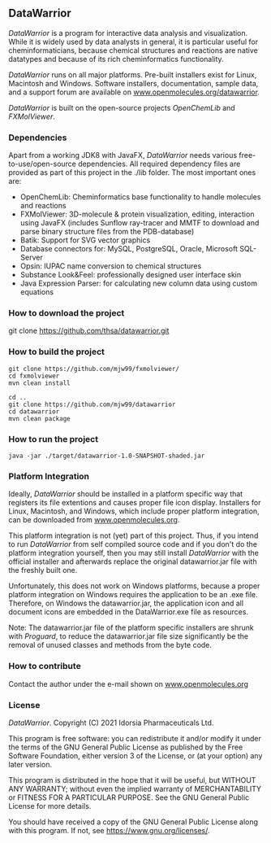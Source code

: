 ## DataWarrior
*DataWarrior* is a program for interactive data analysis and visualization. While it is
widely used by data analysts in general, it is particular useful for cheminformaticians,
because chemical structures and reactions are native datatypes and because of its rich
cheminformatics functionality.

*DataWarrior* runs on all major platforms. Pre-built installers exist for Linux, Macintosh and Windows.
Software installers, documentation, sample data, and a support forum are available on
www.openmolecules.org/datawarrior.

*DataWarrior* is built on the open-source projects *OpenChemLib* and *FXMolViewer*. 

### Dependencies
Apart from a working JDK8 with JavaFX, *DataWarrior* needs various free-to-use/open-source dependencies.
All required dependency files are provided as part of this project in the ./lib folder.
The most important ones are:
* OpenChemLib: Cheminformatics base functionality to handle molecules and reactions
* FXMolViewer: 3D-molecule & protein visualization, editing, interaction using JavaFX
  (includes Sunflow ray-tracer and MMTF to download and parse binary structure files from the PDB-database)
* Batik: Support for SVG vector graphics
* Database connectors for: MySQL, PostgreSQL, Oracle, Microsoft SQL-Server
* Opsin: IUPAC name conversion to chemical structures
* Substance Look&Feel: professionally designed user interface skin
* Java Expression Parser: for calculating new column data using custom equations

### How to download the project
git clone https://github.com/thsa/datawarrior.git

### How to build the project
```
git clone https://github.com/mjw99/fxmolviewer/
cd fxmolviewer
mvn clean install

cd ..
git clone https://github.com/mjw99/datawarrior
cd datawarrior
mvn clean package
```

### How to run the project
```
java -jar ./target/datawarrior-1.0-SNAPSHOT-shaded.jar
```

### Platform Integration
Ideally, *DataWarrior* should be installed in a platform specific way that registers its file
extentions and causes proper file icon display. Installers for Linux, Macintosh, and Windows,
which include proper platform integration, can be downloaded from www.openmolecules.org.

This platform integration is not (yet) part of this project. Thus, if you intend to run *DataWarrior*
from self compiled source code and if you don't do the platform integration yourself, then
you may still install *DataWarrior* with the official installer and afterwards replace the original
datawarrior.jar file with the freshly built one.

Unfortunately, this does not work on Windows platforms, because a proper platform integration on
Windows requires the application to be an .exe file. Therefore, on Windows the datawarrior.jar,
the application icon and all document icons are embedded in the DataWarrior.exe file as resources.

Note: The datawarrior.jar file of the platform specific installers are shrunk with *Proguard*,
to reduce the datawarrior.jar file size significantly be the removal of unused classes and methods
from the byte code.

### How to contribute
Contact the author under the e-mail shown on www.openmolecules.org


### License
*DataWarrior*. Copyright (C) 2021 Idorsia Pharmaceuticals Ltd.

This program is free software: you can redistribute it and/or modify
it under the terms of the GNU General Public License as published by
the Free Software Foundation, either version 3 of the License, or
(at your option) any later version.

This program is distributed in the hope that it will be useful,
but WITHOUT ANY WARRANTY; without even the implied warranty of
MERCHANTABILITY or FITNESS FOR A PARTICULAR PURPOSE.  See the
GNU General Public License for more details.

You should have received a copy of the GNU General Public License
along with this program.  If not, see <https://www.gnu.org/licenses/>.
